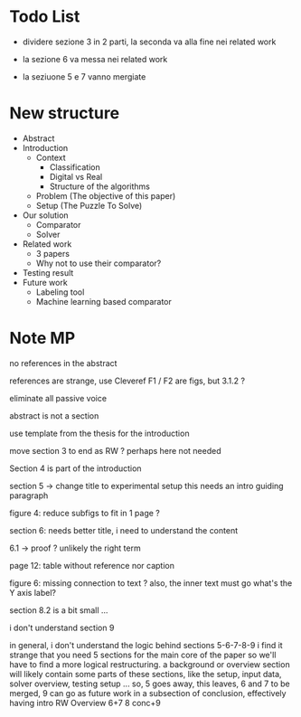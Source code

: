 # Todo List
 - dividere sezione 3 in 2 parti, la seconda va alla fine nei related work

 - la sezione 6 va messa nei related work

 - la seziuone 5 e 7 vanno mergiate

# New structure

 - Abstract
 - Introduction
   - Context
     - Classification
     - Digital vs Real
     - Structure of the algorithms
    - Problem (The objective of this paper)
    - Setup (The Puzzle To Solve)
  - Our solution
    - Comparator
    - Solver
  - Related work
    - 3 papers
    - Why not to use their comparator?
  - Testing result
  - Future work
    - Labeling tool
    - Machine learning based comparator

# Note MP
no references in the abstract

references are strange, use Cleveref
F1 / F2 are figs, but 3.1.2 ?

eliminate all passive voice

abstract is not a section

use template from the thesis for the introduction

move section 3 to end as RW ? perhaps here not needed

Section 4 is part of the introduction

section 5 -> change title to experimental setup
this needs an intro guiding paragraph

figure 4: reduce subfigs to fit in 1 page ?

section 6: needs better title, i need to understand the content

6.1 -> proof ? unlikely the right term

page 12: table without reference nor caption

figure 6: missing connection to text ?
also, the inner text must go
what's the Y axis label?

section 8.2 is a bit small ...

i don't understand section 9

in general, i don't understand the logic behind sections 5-6-7-8-9
i find it strange that you need 5 sections for the main core of the paper so we'll have to find a more logical restructuring.
a background or overview section will likely contain some parts of these sections, like the setup, input data, solver overview, testing setup ...
so, 5 goes away, this leaves, 6 and 7 to be merged, 9 can go as future work in a subsection of conclusion, effectively having
intro
RW
Overview
6+7
8
conc+9